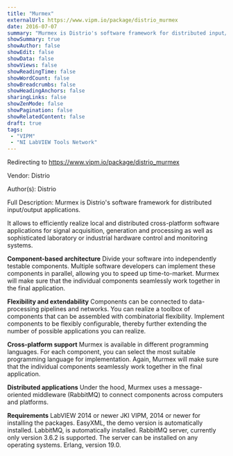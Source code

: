 ```yaml
---
title: "Murmex"
externalUrl: https://www.vipm.io/package/distrio_murmex
date: 2016-07-07
summary: "Murmex is Distrio's software framework for distributed input/output applications."
showSummary: true
showAuthor: false
showEdit: false
showData: false
showViews: false
showReadingTime: false
showWordCount: false
showBreadcrumbs: false
showHeadingAnchors: false
sharingLinks: false
showZenMode: false
showPagination: false
showRelatedContent: false
draft: true
tags:
 - "VIPM"
 - "NI LabVIEW Tools Network"
---
```


Redirecting to https://www.vipm.io/package/distrio_murmex

Vendor: Distrio

Author(s): Distrio
 
Full Description:
Murmex is Distrio's software framework for distributed input/output applications.

It allows to efficiently realize local and distributed cross-platform software applications for signal acquisition, generation and processing as well as sophisticated laboratory or industrial hardware control and monitoring systems.

**Component-based architecture**
Divide your software into independently testable components. Multiple software developers can implement these components in parallel, allowing you to speed up time-to-market. Murmex will make sure that the individual components seamlessly work together in the final application.

**Flexibility and extendability**
Components can be connected to data-processing pipelines and networks. You can realize a toolbox of components that can be assembled with combinatorial flexibility. Implement components to be flexibly configurable, thereby further extending the number of possible applications you can realize.

**Cross-platform support**
Murmex is available in different programming languages. For each component, you can select the most suitable programming language for implementation. Again, Murmex will make sure that the individual components seamlessly work together in the final application.

**Distributed applications**
Under the hood, Murmex uses a message-oriented middleware (RabbitMQ) to connect components across computers and platforms.

**Requirements**
LabVIEW 2014 or newer
JKI VIPM, 2014 or newer for installing the packages.
EasyXML, the demo version is automatically installed.
LabbitMQ, is automatically installed.
RabbitMQ server, currently only version 3.6.2 is supported. The server can be installed on any operating systems.
Erlang, version 19.0.